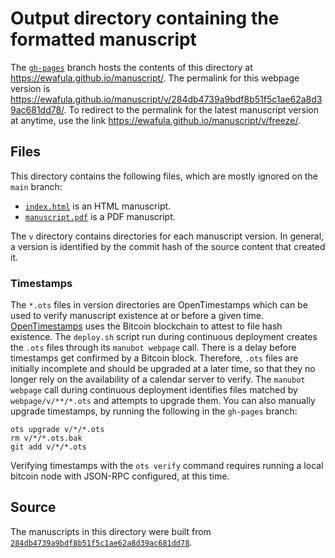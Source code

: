 # Output directory containing the formatted manuscript

The [`gh-pages`](https://github.com/ewafula/manuscript/tree/gh-pages) branch hosts the contents of this directory at <https://ewafula.github.io/manuscript/>.
The permalink for this webpage version is <https://ewafula.github.io/manuscript/v/284db4739a9bdf8b51f5c1ae62a8d39ac681dd78/>.
To redirect to the permalink for the latest manuscript version at anytime, use the link <https://ewafula.github.io/manuscript/v/freeze/>.

## Files

This directory contains the following files, which are mostly ignored on the `main` branch:

+ [`index.html`](index.html) is an HTML manuscript.
+ [`manuscript.pdf`](manuscript.pdf) is a PDF manuscript.

The `v` directory contains directories for each manuscript version.
In general, a version is identified by the commit hash of the source content that created it.

### Timestamps

The `*.ots` files in version directories are OpenTimestamps which can be used to verify manuscript existence at or before a given time.
[OpenTimestamps](https://opentimestamps.org/) uses the Bitcoin blockchain to attest to file hash existence.
The `deploy.sh` script run during continuous deployment creates the `.ots` files through its `manubot webpage` call.
There is a delay before timestamps get confirmed by a Bitcoin block.
Therefore, `.ots` files are initially incomplete and should be upgraded at a later time, so that they no longer rely on the availability of a calendar server to verify.
The `manubot webpage` call during continuous deployment identifies files matched by `webpage/v/**/*.ots` and attempts to upgrade them.
You can also manually upgrade timestamps, by running the following in the `gh-pages` branch:

```shell
ots upgrade v/*/*.ots
rm v/*/*.ots.bak
git add v/*/*.ots
```

Verifying timestamps with the `ots verify` command requires running a local bitcoin node with JSON-RPC configured, at this time.

## Source

The manuscripts in this directory were built from
[`284db4739a9bdf8b51f5c1ae62a8d39ac681dd78`](https://github.com/ewafula/manuscript/commit/284db4739a9bdf8b51f5c1ae62a8d39ac681dd78).
